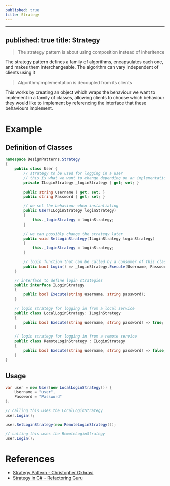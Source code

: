 ```yaml
---
published: true
title: Strategy
---
```


---
published: true
title: Strategy
---

> The strategy pattern is about using composition instead of inheritence

The strategy pattern defines a family of algorithms, encapsulates each one, and makes them interchangeable. The algorithm can vary independent of clients using it

> Algorithm/implementation is decoupled from its clients

This works by creating an object which wraps the behaviour we want to implement in a family of classes, allowing clients to choose which behaviour they would like to implement by referencing the interface that these behaviours implement.

# Example

## Definition of Classes

```cs
namespace DesignPatterns.Strategy
{
    public class User {
        // strategy to be used for logging in a user
        // this is what we want to change depending on an implementation
        private ILoginStrategy _loginStrategy { get; set; }

        public string Username { get; set; }
        public string Password { get; set; }

        // we set the behaviour when instantiating
        public User(ILoginStrategy loginStrategy)
        {
            this._loginStrategy = loginStrategy;
        }

        // we can possibly change the strategy later
        public void SetLoginStrategy(ILoginStrategy loginStrategy)
        {
            this._loginStrategy = loginStrategy;
        }

        // login function that can be called by a consumer of this class
        public bool Login() => _loginStrategy.Execute(Username, Password);
    }

    // interface to define login strategies
    public interface ILoginStrategy
    {
        public bool Execute(string username, string password);
    }

    // login strategy for logging in from a local service
    public class LocalLoginStrategy: ILoginStrategy
    {
        public bool Execute(string username, string password) => true;
    }

    // login strategy for logging in from a remote service
    public class RemoteLoginStrategy : ILoginStrategy
    {
        public bool Execute(string username, string password) => false;
    }
}
```

## Usage

```cs
var user = new User(new LocalLoginStrategy()) {
    Username = "user",
    Password = "Password"
};

// calling this uses the LocalLoginStrategy
user.Login();

user.SetLoginStrategy(new RemoteLoginStrategy());

// calling this uses the RemoteLoginStrategy
user.Login();
```

# References

- [Strategy Pattern - Christopher Okhravi](https://www.youtube.com/watch?v=v9ejT8FO-7I&list=PLrhzvIcii6GNjpARdnO4ueTUAVR9eMBpc)
- [Strategy in C# - Refactoring Guru](https://refactoring.guru/design-patterns/strategy/csharp/example#:~:text=Strategy%20is%20a%20behavioral%20design,delegates%20it%20executing%20the%20behavior.)
